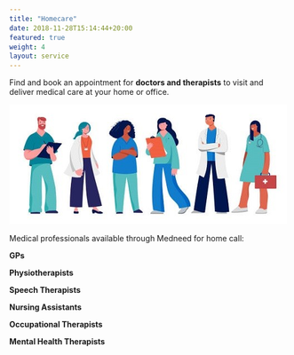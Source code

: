 ```yaml
---
title: "Homecare"
date: 2018-11-28T15:14:44+20:00  
featured: true
weight: 4
layout: service
---
```


Find and book an appointment for **doctors and therapists** to visit and deliver medical care at your home or office.

![Homecare](/images/illustrations/homecare.jpg)

Medical professionals available through Medneed for home call:

**GPs** 

**Physiotherapists** 

**Speech Therapists** 

**Nursing Assistants** 

**Occupational Therapists**

**Mental Health Therapists**







